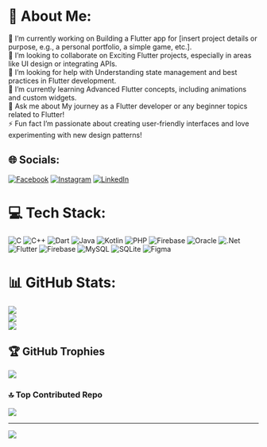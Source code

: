 # 💫 About Me:
🔭 I’m currently working on  Building a Flutter app for [insert project details or purpose, e.g., a personal portfolio, a simple game, etc.].<br>👯 I’m looking to collaborate on Exciting Flutter projects, especially in areas like UI design or integrating APIs.<br>🤝 I’m looking for help with  Understanding state management and best practices in Flutter development.<br>🌱 I’m currently learning Advanced Flutter concepts, including animations and custom widgets.<br>💬 Ask me about  My journey as a Flutter developer or any beginner topics related to Flutter!<br>⚡ Fun fact  I’m passionate about creating user-friendly interfaces and love experimenting with new design patterns!


## 🌐 Socials:
[![Facebook](https://img.shields.io/badge/Facebook-%231877F2.svg?logo=Facebook&logoColor=white)](https://www.facebook.com/profile.php?id=100079747635873&mibextid=ZbWKwL) [![Instagram](https://img.shields.io/badge/Instagram-%23E4405F.svg?logo=Instagram&logoColor=white)](https://instagram.com/the_kunalgangani) [![LinkedIn](https://img.shields.io/badge/LinkedIn-%230077B5.svg?logo=linkedin&logoColor=white)](https://www.linkedin.com/in/kunal-gangani-b1b69625a/) 

# 💻 Tech Stack:
![C](https://img.shields.io/badge/c-%2300599C.svg?style=for-the-badge&logo=c&logoColor=white) ![C++](https://img.shields.io/badge/c++-%2300599C.svg?style=for-the-badge&logo=c%2B%2B&logoColor=white) ![Dart](https://img.shields.io/badge/dart-%230175C2.svg?style=for-the-badge&logo=dart&logoColor=white) ![Java](https://img.shields.io/badge/java-%23ED8B00.svg?style=for-the-badge&logo=openjdk&logoColor=white) ![Kotlin](https://img.shields.io/badge/kotlin-%237F52FF.svg?style=for-the-badge&logo=kotlin&logoColor=white) ![PHP](https://img.shields.io/badge/php-%23777BB4.svg?style=for-the-badge&logo=php&logoColor=white) ![Firebase](https://img.shields.io/badge/firebase-%23039BE5.svg?style=for-the-badge&logo=firebase) ![Oracle](https://img.shields.io/badge/Oracle-F80000?style=for-the-badge&logo=oracle&logoColor=white) ![.Net](https://img.shields.io/badge/.NET-5C2D91?style=for-the-badge&logo=.net&logoColor=white) ![Flutter](https://img.shields.io/badge/Flutter-%2302569B.svg?style=for-the-badge&logo=Flutter&logoColor=white) ![Firebase](https://img.shields.io/badge/firebase-a08021?style=for-the-badge&logo=firebase&logoColor=ffcd34) ![MySQL](https://img.shields.io/badge/mysql-4479A1.svg?style=for-the-badge&logo=mysql&logoColor=white) ![SQLite](https://img.shields.io/badge/sqlite-%2307405e.svg?style=for-the-badge&logo=sqlite&logoColor=white) ![Figma](https://img.shields.io/badge/figma-%23F24E1E.svg?style=for-the-badge&logo=figma&logoColor=white)
# 📊 GitHub Stats:
![](https://github-readme-stats.vercel.app/api?username=kunal-gangani&theme=dark&hide_border=false&include_all_commits=false&count_private=false)<br/>
![](https://github-readme-streak-stats.herokuapp.com/?user=kunal-gangani&theme=dark&hide_border=false)<br/>
![](https://github-readme-stats.vercel.app/api/top-langs/?username=kunal-gangani&theme=dark&hide_border=false&include_all_commits=false&count_private=false&layout=compact)

## 🏆 GitHub Trophies
![](https://github-profile-trophy.vercel.app/?username=kunal-gangani&theme=radical&no-frame=false&no-bg=false&margin-w=4)

### 🔝 Top Contributed Repo
![](https://github-contributor-stats.vercel.app/api?username=kunal-gangani&limit=5&theme=dark&combine_all_yearly_contributions=true)

---
[![](https://visitcount.itsvg.in/api?id=kunal-gangani&label=Profile%20Views&color=5&icon=6&pretty=false)](https://visitcount.itsvg.in)
<!-- Proudly created with GPRM ( https://gprm.itsvg.in ) -->
